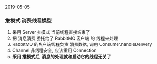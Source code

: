 2019-05-05

### 推模式 消费线程模型
1. 采用 Server 推模式 当前线程直接结束了
2. 把 消息消费 委托给了 RabbitMQ 客户端 的 线程来处理
2. RabbitMQ 的客户端线程负责 消费数据, 调用 Consumer.handleDelivery
3. Channel 非线程安全, 应该重用 Connection
3. **采用 推模式后, 消息的处理就和启动它的线程无关了**
